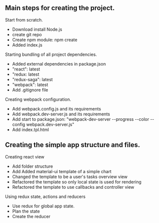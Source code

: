 Main steps for creating the project.
---
Start from scratch.
 - Download install Node.js  
 - create git repo  
 - Create npm module: npm create
 - Added index.js  

Starting bundling of  all project dependencies.  
 - Added external dependencies in package.json
 - 	"react": latest
 - 	"redux: latest
 - 	"redux-saga": latest
 - 	"webpack": latest
 - Add .gitignore file
 
Creating webpack configuration.
 - Add webpack.config.js and its requirements
 - Add webpack.dev-server.js and its requirements
 - Add start to package.json: "webpack-dev-server --progress --color --config webpack.dev-server.js"
 - Add index.tpl.html
 
Creating the simple app structure and files. 
---

Creating react view
 - Add folder structure
 - Add Added material-ui template of a simple chart
 - Changed the template to be a user's tasks overview view
 - Refactored the template so only local state is used for rendering
 - Refactored the template to use callbacks and controller view
 
Using redux state, actions and reducers
 - Use redux for global app state.
 - Plan the state
 - Create the reducer
